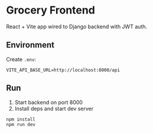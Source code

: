 # Grocery Frontend

React + Vite app wired to Django backend with JWT auth.

## Environment

Create `.env`:

```
VITE_API_BASE_URL=http://localhost:8000/api
```

## Run

1. Start backend on port 8000
2. Install deps and start dev server

```
npm install
npm run dev
```

